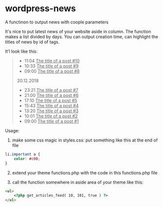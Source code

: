 # wordpress-news
A functinon to output news with coople parameters

It's nice to put latest news of your website aside in column. The function makes a list divided by days. You can output creation time, can highlight the titles of news by id of tags.

It'l look like this:
<blockquote>

* 11:04 <u>The title of a post #10</u>
* 10:33 <u>The title of a post #9</u>
* 09:00 <u>The title of a post #8</u>

20.12.2018

* 23:21 <u>The title of a post #7</u>
* 21:00 <u>The title of a post #6</u>
* 17:10 <u>The title of a post #5</u>
* 15:43 <u>The title of a post #4</u>
* 13:20 <u>The title of a post #3</u>
* 10:01 <u>The title of a post #2</u>
* 09:00 <u>The title of a post #1</u>
</blockquote>

Usage:

1) make some css magic in styles.css: put something like this at the end of file
```css
li.important a {
    color: #c00;
}
```

2) extend your theme functions.php with the code in this functions.php file

3) call the function somewhere in aside area of your theme like this:
```html
<ul>
    <?php get_articles_feed( 10, 101, true ) ?>
</ul>    
```
